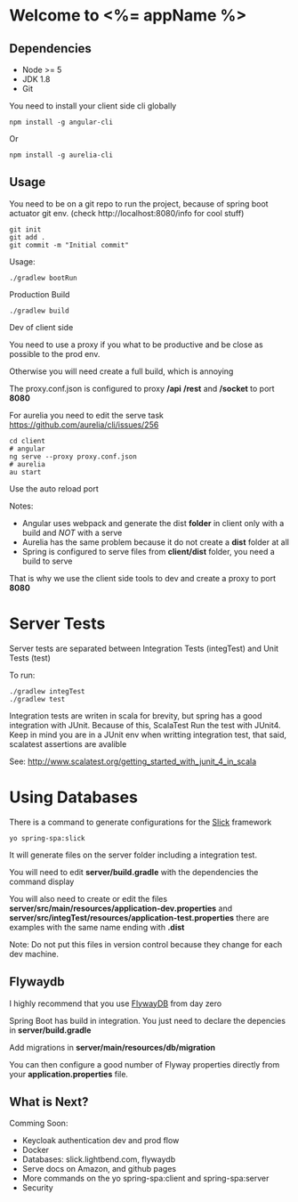 # Welcome to <%= appName %>

## Dependencies

* Node >= 5
* JDK 1.8
* Git

You need to install your client side cli globally

    npm install -g angular-cli 

Or
    
    npm install -g aurelia-cli

## Usage

You need to be on a git repo to run the project, because of spring boot actuator git env. (check http://localhost:8080/info for cool stuff)

    git init
    git add .
    git commit -m "Initial commit"

Usage:

    ./gradlew bootRun

Production Build

    ./gradlew build

Dev of client side

You need to use a proxy if you what to be productive and be close as possible to the prod env.

Otherwise you will need create a full build, which is annoying

The proxy.conf.json is configured to proxy **/api** **/rest** and **/socket** to port **8080**

For aurelia you need to edit the serve task https://github.com/aurelia/cli/issues/256

    cd client
    # angular
    ng serve --proxy proxy.conf.json
    # aurelia
    au start

Use the auto reload port

Notes: 

- Angular uses webpack and generate the dist **folder** in client only with a build and *NOT* with a serve
- Aurelia has the same problem because it do not create a **dist** folder at all
- Spring is configured to serve files from **client/dist** folder, you need a build to serve

That is why we use the client side tools to dev and create a proxy to port **8080**

# Server Tests

Server tests are separated between Integration Tests (integTest) and Unit Tests (test)

To run:

    ./gradlew integTest
    ./gradlew test

Integration tests are writen in scala for brevity, but spring has a good integration with JUnit.
Because of this, ScalaTest Run the test with JUnit4. Keep in mind you are in a JUnit env 
when writting integration test, that said, scalatest assertions are avalible

See: http://www.scalatest.org/getting_started_with_junit_4_in_scala

# Using Databases

There is a command to generate configurations for the [Slick] framework

    yo spring-spa:slick

It will generate files on the server folder including a integration test.

You will need to edit **server/build.gradle** with the dependencies the command display

You will also need to create or edit the files **server/src/main/resources/application-dev.properties** and 
**server/src/integTest/resources/application-test.properties** there are examples with the same name ending with **.dist**

Note: Do not put this files in version control because they change for each dev machine.

## Flywaydb

I highly recommend that you use [FlywayDB] from day zero

Spring Boot has build in integration. You just need to declare the depencies in **server/build.gradle** 

Add migrations in **server/main/resources/db/migration**

You can then configure a good number of Flyway properties directly from your **application.properties** file.


## What is Next?

Comming Soon:

* Keycloak authentication dev and prod flow
* Docker
* Databases: slick.lightbend.com, flywaydb
* Serve docs on Amazon, and github pages
* More commands on the yo spring-spa:client and spring-spa:server
* Security

[Slick]: http://slick.lightbend.com
[FlywayDB]: https://flywaydb.org/